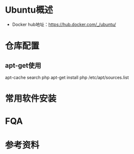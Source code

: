 # Ubuntu概述
- Docker hub地址：https://hub.docker.com/_/ubuntu/

# 仓库配置
## apt-get使用
apt-cache search php
apt-get install php
/etc/apt/sources.list



# 常用软件安装
# FQA
# 参考资料

